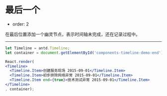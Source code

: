 # 最后一个

- order: 2

在最后位置添加一个幽灵节点，表示时间轴未完成，还在记录过程中。

---

````jsx
let Timeline = antd.Timeline;
let container = document.getElementById('components-timeline-demo-end');

React.render(
<Timeline>
  <Timeline.Item>创建服务现场 2015-09-01</Timeline.Item>
  <Timeline.Item>初步排除网络异常 2015-09-01</Timeline.Item>
  <Timeline.Item end={true}>技术测试异常 2015-09-01</Timeline.Item>
</Timeline>
, container);
````
